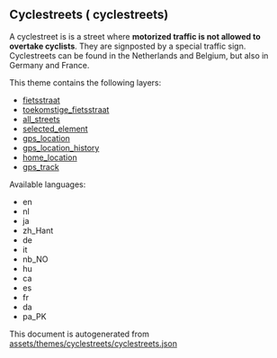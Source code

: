 

 Cyclestreets ( cyclestreets) 
------------------------------



A cyclestreet is is a street where <b>motorized traffic is not allowed to overtake cyclists</b>. They are signposted by a special traffic sign. Cyclestreets can be found in the Netherlands and Belgium, but also in Germany and France. 

This theme contains the following layers:



  - [fietsstraat](../Layers/fietsstraat.md)
  - [toekomstige_fietsstraat](../Layers/toekomstige_fietsstraat.md)
  - [all_streets](../Layers/all_streets.md)
  - [selected_element](../Layers/selected_element.md)
  - [gps_location](../Layers/gps_location.md)
  - [gps_location_history](../Layers/gps_location_history.md)
  - [home_location](../Layers/home_location.md)
  - [gps_track](../Layers/gps_track.md)


Available languages:



  - en
  - nl
  - ja
  - zh_Hant
  - de
  - it
  - nb_NO
  - hu
  - ca
  - es
  - fr
  - da
  - pa_PK
 

This document is autogenerated from [assets/themes/cyclestreets/cyclestreets.json](https://github.com/pietervdvn/MapComplete/blob/develop/assets/themes/cyclestreets/cyclestreets.json)